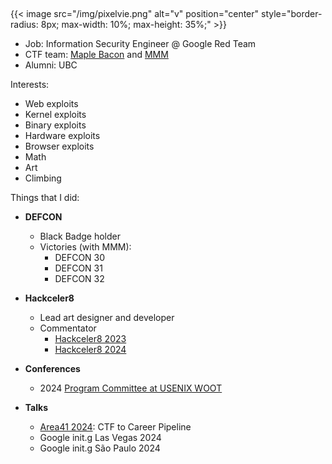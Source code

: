 ## 

{{< image src="/img/pixelvie.png" alt="v" position="center" style="border-radius: 8px; max-width: 10%; max-height: 35%;" >}}


* Job: Information Security Engineer @ Google Red Team
* CTF team: [Maple Bacon](https://ubcctf.github.io/) and [MMM](https://github.com/mmm-team)
* Alumni: UBC

Interests:
* Web exploits
* Kernel exploits
* Binary exploits
* Hardware exploits
* Browser exploits
* Math
* Art
* Climbing

Things that I did:
* **DEFCON**
    * Black Badge holder
    * Victories (with MMM):
        * DEFCON 30
        * DEFCON 31
        * DEFCON 32

* **Hackceler8**
    * Lead art designer and developer
    * Commentator
        * [Hackceler8 2023](https://www.youtube.com/watch?v=HFeD4kYcW7A)
        * [Hackceler8 2024](https://www.youtube.com/watch?v=LEm1UEjIWpc)

* **Conferences**
    * 2024 [Program Committee at USENIX WOOT](https://www.usenix.org/conference/woot24#organizers)

* **Talks**
    * [Area41 2024](https://www.youtube.com/watch?v=sMiFeCDqX50&ab_channel=DEFCONSwitzerland): CTF to Career Pipeline
    * Google init.g Las Vegas 2024
    * Google init.g São Paulo 2024